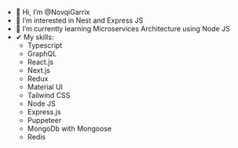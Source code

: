 - 👋 Hi, I’m @NovqiGarrix
- 👀 I’m interested in Nest and Express JS
- 🌱 I’m currently learning Microservices Architecture using Node JS
- ✔  My skills:
  -   Typescript
  -   GraphQL
  -   React.js
  -   Next.js
  -   Redux  
  -   Material UI 
  -   Tailwind CSS
  -   Node JS
  -   Express.js
  -   Puppeteer
  -   MongoDb with Mongoose
  -   Redis

<!---
NovqiGarrix/NovqiGarrix is a ✨ special ✨ repository because its `README.md` (this file) appears on your GitHub profile.
You can click the Preview link to take a look at your changes.
--->
